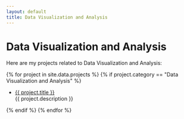 ```yaml
---
layout: default
title: Data Visualization and Analysis
---
```


# Data Visualization and Analysis

Here are my projects related to Data Visualization and Analysis:

{% for project in site.data.projects %}
{% if project.category == "Data Visualization and Analysis" %}
- <a href="{{ project.url }}" class="contact-link" target="_blank">{{ project.title }}</a>  
  {{ project.description }}
  
{% endif %}
{% endfor %}
